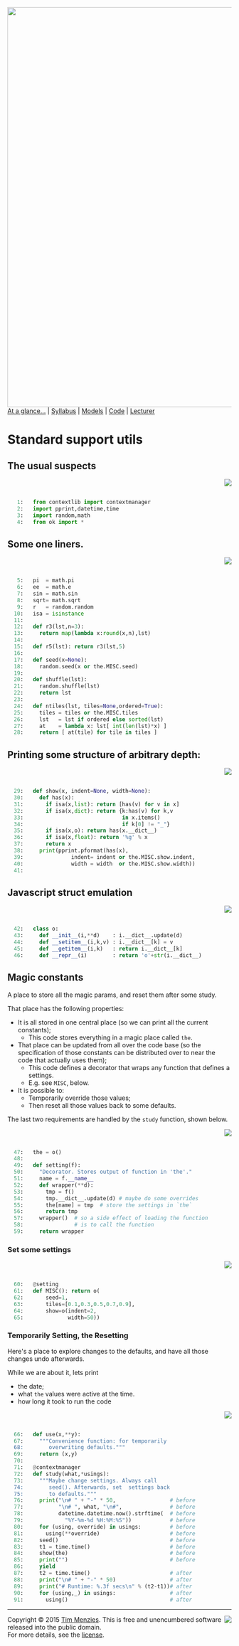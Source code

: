 [<img width=900 src="https://raw.githubusercontent.com/txt/mase/master/img/banner1.png">](https://github.com/txt/mase/blob/master/README.md)   
[At a glance...](https://github.com/txt/mase/blob/master/OVERVIEW.md) |
[Syllabus](https://github.com/txt/mase/blob/master/SYLLABUS.md) |
[Models](https://github.com/txt/mase/blob/master/MODELS.md) |
[Code](https://github.com/txt/mase/tree/master/src) |
[Lecturer](http://menzies.us) 



# Standard support utils

## The usual suspects

<a href="gadgets0.py#L12-L15"><img align=right src="http://www.hungarianreference.com/i/arrow_out.gif"></a><br clear=all>
```python

   1:   from contextlib import contextmanager
   2:   import pprint,datetime,time
   3:   import random,math
   4:   from ok import *
```

## Some one liners.

<a href="gadgets0.py#L21-L44"><img align=right src="http://www.hungarianreference.com/i/arrow_out.gif"></a><br clear=all>
```python

   5:   pi  = math.pi
   6:   ee  = math.e
   7:   sin = math.sin
   8:   sqrt= math.sqrt
   9:   r   = random.random
  10:   isa = isinstance
  11:   
  12:   def r3(lst,n=3):
  13:     return map(lambda x:round(x,n),lst)
  14:   
  15:   def r5(lst): return r3(lst,5)
  16:   
  17:   def seed(x=None):
  18:     random.seed(x or the.MISC.seed)
  19:   
  20:   def shuffle(lst):
  21:     random.shuffle(lst)
  22:     return lst
  23:   
  24:   def ntiles(lst, tiles=None,ordered=True):
  25:     tiles = tiles or the.MISC.tiles
  26:     lst   = lst if ordered else sorted(lst)
  27:     at    = lambda x: lst[ int(len(lst)*x) ]
  28:     return [ at(tile) for tile in tiles ]
```

## Printing some structure of arbitrary depth:

<a href="gadgets0.py#L50-L62"><img align=right src="http://www.hungarianreference.com/i/arrow_out.gif"></a><br clear=all>
```python

  29:   def show(x, indent=None, width=None):
  30:     def has(x):
  31:       if isa(x,list): return [has(v) for v in x]
  32:       if isa(x,dict): return {k:has(v) for k,v
  33:                               in x.items()
  34:                               if k[0] != "_"}
  35:       if isa(x,o): return has(x.__dict__)
  36:       if isa(x,float): return '%g' % x
  37:       return x
  38:     print(pprint.pformat(has(x),
  39:               indent= indent or the.MISC.show.indent,
  40:               width = width  or the.MISC.show.width))
  41:   
```

## Javascript struct emulation

<a href="gadgets0.py#L68-L72"><img align=right src="http://www.hungarianreference.com/i/arrow_out.gif"></a><br clear=all>
```python

  42:   class o:
  43:     def __init__(i,**d)    : i.__dict__.update(d)
  44:     def __setitem__(i,k,v) : i.__dict__[k] = v
  45:     def __getitem__(i,k)   : return i.__dict__[k]
  46:     def __repr__(i)        : return 'o'+str(i.__dict__)
```

## Magic constants

A place to store all the magic params, and reset
them after some study.

That place has the following properties:

+ It is all stored in one central place (so we
  can print all the current constants);
  + This code stores everything in a magic place called `the`.
+ That place can be updated from all over the code base
  (so the specification of those constants can be
  distributed over to near the code that actually uses them);
  + This code defines a decorator that wraps any function
    that defines a settings.
  + E.g. see `MISC`, below.
+ It is possible to:
   + Temporarily override those values;
   + Then reset all those values back to
     some defaults.

The last two requirements are handled by the `study`
function, shown below.

<a href="gadgets0.py#L100-L112"><img align=right src="http://www.hungarianreference.com/i/arrow_out.gif"></a><br clear=all>
```python

  47:   the = o()
  48:   
  49:   def setting(f):
  50:     "Decorator. Stores output of function in 'the'."
  51:     name = f.__name__
  52:     def wrapper(**d):
  53:       tmp = f()
  54:       tmp.__dict__.update(d) # maybe do some overrides
  55:       the[name] = tmp  # store the settings in `the`
  56:       return tmp
  57:     wrapper()  # so a side effect of loading the function
  58:                # is to call the function
  59:     return wrapper
```

### Set some settings

<a href="gadgets0.py#L118-L123"><img align=right src="http://www.hungarianreference.com/i/arrow_out.gif"></a><br clear=all>
```python

  60:   @setting
  61:   def MISC(): return o(
  62:       seed=1,
  63:       tiles=[0.1,0.3,0.5,0.7,0.9],
  64:       show=o(indent=2,
  65:              width=50))
```

### Temporarily Setting, the Resetting

Here's a place to explore changes to the defaults, and have
all those changes undo afterwards.

While we are about it, lets print

+ the date;
+ what  `the` values were active at the time. 
+ how long it took to run the code

<a href="gadgets0.py#L138-L163"><img align=right src="http://www.hungarianreference.com/i/arrow_out.gif"></a><br clear=all>
```python

  66:   def use(x,**y):
  67:     """Convenience function: for temporarily 
  68:        overwriting defaults."""
  69:     return (x,y)
  70:   
  71:   @contextmanager
  72:   def study(what,*usings):
  73:     """Maybe change settings. Always call 
  74:        seed(). Afterwards, set  settings back 
  75:        to defaults."""
  76:     print("\n# " + "-" * 50,                 # before
  77:           "\n# ", what, "\n#",               # before
  78:           datetime.datetime.now().strftime(  # before
  79:             "%Y-%m-%d %H:%M:%S"))            # before
  80:     for (using, override) in usings:         # before
  81:       using(**override)                      # before
  82:     seed()                                   # before
  83:     t1 = time.time()                         # before
  84:     show(the)                                # before
  85:     print("")                                # before
  86:     yield                                      
  87:     t2 = time.time()                         # after
  88:     print("\n# " + "-" * 50)                 # after
  89:     print("# Runtime: %.3f secs\n" % (t2-t1))# after
  90:     for (using,_) in usings:                 # after
  91:       using()                                # after
```


_________

<img align=right src="https://raw.githubusercontent.com/txt/mase/master/img/pd-icon.png">Copyright © 2015 [Tim Menzies](http://menzies.us).
This is free and unencumbered software released into the public domain.   
For more details, see the [license](https://github.com/txt/mase/blob/master/LICENSE.md).

